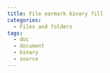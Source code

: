 ```yaml
---
title: File earmark binary fill
categories:
  - Files and folders
tags:
  - doc
  - document
  - binary
  - source
---
```

